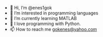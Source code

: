 - 👋 Hi, I’m @enes1gok
- 👀 I’m interested in programming languages
- 🌱 I’m currently learning MATLAB
- 💞️ I love programming with Python.
- 📫 How to reach me gokenes@yahoo.com

<!---
enes1gok/enes1gok is a ✨ special ✨ repository because its `README.md` (this file) appears on your GitHub profile.
You can click the Preview link to take a look at your changes.
--->
